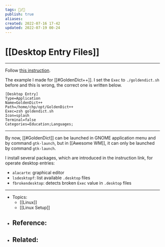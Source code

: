 ```yaml
---
tags: 📝️/🌱️
publish: true
aliases: 
created: 2022-07-16 17-42
updated: 2022-07-19 00-24
---
```


# [[Desktop Entry Files]]

---

Follow [this instruction](https://wiki.archlinux.org/title/Desktop_entries).

The example I made for [[#GoldenDict++]]. I set the `Exec` to `./goldendict.sh` before and this is wrong, the correct one is written below.

```shell
[Desktop Entry]
Type=Application
Name=GoldenDict++
Path=/home/chp/opt/GoldenDict++
Exec=zsh goldendict.sh
Icon=splash
Terminal=false
Categories=Education;Languages;
```
---

By now, [[#GoldenDict]] can be launched in GNOME application menu and by command `gtk-launch`, but in [[Awesome WM]], it can only be launched by command `gtk-launch`.

I install several packages, which are introduced in the instruction link, for operate desktop entries:
- `alacarte`: graphical editor
- `lsdesktopf`: list available `.desktop` files
- `fbrokendesktop`: detects broken `Exec` value in `.desktop` files

---

- Topics: 
	- [[Linux]]
	- [[Linux Setup]]
- Reference:
	- 
- Related:
	- 
